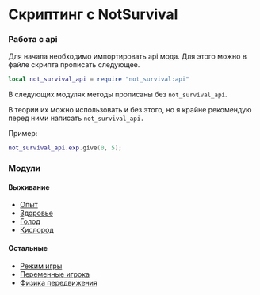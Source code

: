 # Скриптинг с NotSurvival

### Работа с **api**

Для начала необходимо импортировать api мода.
Для этого можно в файле скрипта прописать следующее.

```lua
local not_survival_api = require "not_survival:api"
```

В следующих модулях методы прописаны без `not_survival_api`.

В теории их можно использовать и без этого, но я крайне рекомендую перед ними написать `not_survival_api.`

Пример:

```lua
not_survival_api.exp.give(0, 5);
```

### Модули

#### Выживание

- [Опыт](experience.md)
- [Здоровье](health.md)
- [Голод](hunger.md)
- [Кислород](oxygen.md)

#### Остальные

- [Режим игры](gamemode.md)
- [Переменные игрока](variables.md)
- [Физика передвижения](movement.md)
